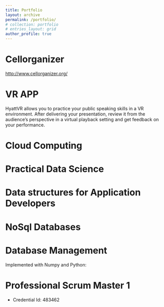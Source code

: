 ```yaml
---
title: Portfolio
layout: archive
permalink: /portfolio/
# collection: portfolio
# entries_layout: grid
author_profile: true
---
```

# Cellorganizer
http://www.cellorganizer.org/

# VR APP
HyattVR allows you to practice your public speaking skills in a VR environment. After delivering your presentation, review it from the audience’s perspective in a virtual playback setting and get feedback on your performance.

# Cloud Computing


# Practical Data Science


# Data structures for Application Developers


# NoSql Databases


# Database Management
Implemented with Numpy and Python:


# Professional Scrum Master 1
- Credential Id: 483462